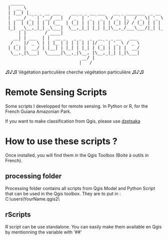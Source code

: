 <pre>
  _____                                                      _            
 |  __ \                                                    (_)           
 | |__) |_ _ _ __ ___    __ _ _ __ ___   __ _ _______  _ __  _  ___ _ __  
 |  ___/ _` | '__/ __|  / _` | '_ ` _ \ / _` |_  / _ \| '_ \| |/ _ \ '_ \ 
 | |  | (_| | | | (__  | (_| | | | | | | (_| |/ / (_) | | | | |  __/ | | |
 |_|  _\__,_|_| _\___|  \__,_|_| |_| |_|\__,_/___\___/|_| |_|_|\___|_| |_|
     | |       / ____|                                                    
   __| | ___  | |  __ _   _ _   _  __ _ _ __   ___                        
  / _` |/ _ \ | | |_ | | | | | | |/ _` | '_ \ / _ \                       
 | (_| |  __/ | |__| | |_| | |_| | (_| | | | |  __/                       
  \__,_|\___|  \_____|\__,_|\__, |\__,_|_| |_|\___|                       
                             __/ |       
                            |___/
</pre>
♫♪♫ Végétation particulière cherche végétation particulière ♫♪♫

# Remote Sensing Scripts
Some scripts I developped for remote sensing. In Python or R, for the French Guiana Amazonian Park.

If you want to make classification from Qgis, please use [dzetsaka](github.com/lennepkade/dzetsaka)

# How to use these scripts ?
Once installed, you will find them in the Qgis Toolbox (Boite à outils in French).

## processing folder
Processing folder contains all scripts from Qgis Model and Python Script that can be used in the Qgis toolbox. They are to put in :
C:\users\YourName\.qgis2\

## rScripts
R script can be use standalone. You can easily make them available en Qgis by mentionning the variable with '##'

